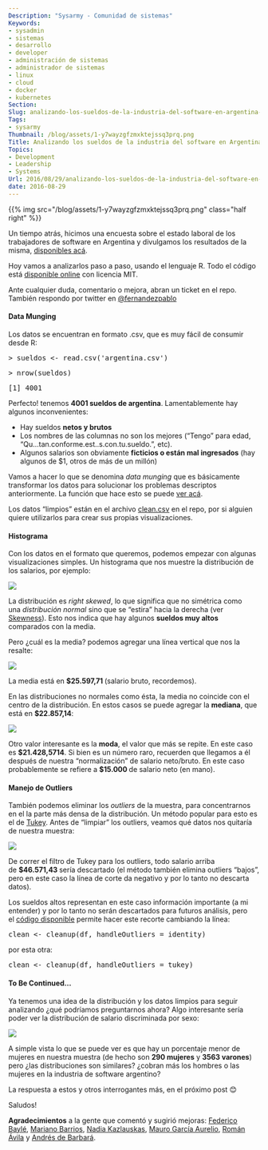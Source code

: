 ```yaml
---
Description: "Sysarmy - Comunidad de sistemas"
Keywords:
- sysadmin 
- sistemas
- desarrollo
- developer
- administración de sistemas
- administrador de sistemas
- linux
- cloud
- docker
- kubernetes
Section: 
Slug: analizando-los-sueldos-de-la-industria-del-software-en-argentina-parte-1
Tags:
- sysarmy
Thumbnail: /blog/assets/1-y7wayzgfzmxktejssq3prq.png
Title: Analizando los sueldos de la industria del software en Argentina (Parte 1)
Topics:
- Development
- Leadership
- Systems
Url: 2016/08/29/analizando-los-sueldos-de-la-industria-del-software-en-argentina-parte-1
date: 2016-08-29
---
```


{{% img src="/blog/assets/1-y7wayzgfzmxktejssq3prq.png" class="half right" %}}
<p class="graf--p">Un tiempo atrás, hicimos una encuesta sobre el estado laboral de los trabajadores de software en Argentina y divulgamos los resultados de la misma, <a class="markup--anchor markup--p-anchor" href="https://drive.google.com/open?id=1axuz2PvpbQp85hpbV9Fk6tXKx0XHvx-Z" target="_blank" rel="noopener">disponibles acá</a>.</p>
<p class="graf--p">Hoy vamos a analizarlos paso a paso, usando el lenguaje R. Todo el código está <a class="markup--anchor markup--p-anchor" href="https://github.com/fernandezpablo85/sysarmy-salaries-data-2016/" target="_blank" rel="noopener">disponible online</a> con licencia MIT.</p>
<p class="graf--p">Ante cualquier duda, comentario o mejora, abran un ticket en el repo. También respondo por twitter en <a class="markup--anchor markup--p-anchor" href="https://twitter.com/fernandezpablo" target="_blank" rel="noopener">@fernandezpablo</a></p>
<h4 class="graf--h4">Data Munging</h4>
<p class="graf--p">Los datos se encuentran en formato .csv, que es muy fácil de consumir desde R:</p>
<pre class="graf--pre">&gt; sueldos &lt;- read.csv('argentina.csv')</pre>
<pre class="graf--pre">&gt; nrow(sueldos)</pre>
<pre class="graf--pre">[1] 4001</pre>
<p class="graf--p">Perfecto! tenemos <strong class="markup--strong markup--p-strong">4001 sueldos de argentina</strong>. Lamentablemente hay algunos inconvenientes:</p>
<ul class="postList">
<li class="graf--li">Hay sueldos <strong class="markup--strong markup--li-strong">netos y brutos</strong></li>
<li class="graf--li">Los nombres de las columnas no son los mejores (“Tengo” para edad, “Qu…tan.conforme.est..s.con.tu.sueldo.”, etc).</li>
<li class="graf--li">Algunos salarios son obviamente <strong class="markup--strong markup--li-strong">ficticios o están mal ingresados</strong> (hay algunos de $1, otros de más de un millón)</li>
</ul>
<p class="graf--p">Vamos a hacer lo que se denomina <em class="markup--em markup--p-em">data munging</em> que es básicamente transformar los datos para solucionar los problemas descriptos anteriormente. La función que hace esto se puede <a class="markup--anchor markup--p-anchor" href="https://github.com/fernandezpablo85/sysarmy-salaries-data-2016/blob/master/sysarmy.r#L9-L51" target="_blank" rel="noopener">ver acá</a>.</p>
<p class="graf--p">Los datos “limpios” están en el archivo <a class="markup--anchor markup--p-anchor" href="https://github.com/fernandezpablo85/sysarmy-salaries-data-2016/blob/master/clean.csv" target="_blank" rel="noopener">clean.csv</a> en el repo, por si alguien quiere utilizarlos para crear sus propias visualizaciones.</p>
<h4 class="graf--h4">Histograma</h4>
<p class="graf--p">Con los datos en el formato que queremos, podemos empezar con algunas visualizaciones simples. Un histograma que nos muestre la distribución de los salarios, por ejemplo:</p>
<p><img src="assets/eba8f-1i7omjwjvzse1pk6oncxmxw.png" /></p>
<p id="c03d" class="graf--p graf-after--figure">La distribución es <em class="markup--em markup--p-em">right skewed</em>, lo que significa que no simétrica como una <em class="markup--em markup--p-em">distribución normal</em> sino que se “estira” hacia la derecha (ver <a class="markup--anchor markup--p-anchor" href="https://en.wikipedia.org/wiki/Skewness" target="_blank" rel="nofollow noopener">Skewness</a>). Esto nos indica que hay algunos <strong class="markup--strong markup--p-strong">sueldos muy altos</strong> comparados con la media.</p>
<p id="c805" class="graf--p graf-after--p">Pero ¿cuál es la media? podemos agregar una línea vertical que nos la resalte:</p>
<p><img src="assets/3ded9-1u9ljitzxi07oo7xqhtgjhw.png" /></p>
<p id="d16d" class="graf--p graf-after--figure">La media está en <strong class="markup--strong markup--p-strong">$25.597,71 </strong>(salario bruto, recordemos).</p>
<p id="6cbf" class="graf--p graf-after--p">En las distribuciones no normales como ésta, la media no coincide con el centro de la distribución. En estos casos se puede agregar la <strong class="markup--strong markup--p-strong">mediana</strong>, que está en <strong class="markup--strong markup--p-strong">$22.857,14</strong>:</p>
<p><img src="assets/c9b13-1y7wayzgfzmxktejssq3prq.png" /></p>
<p id="c45a" class="graf--p graf-after--figure">Otro valor interesante es la <strong class="markup--strong markup--p-strong">moda</strong>, el valor que más se repite. En este caso es <strong class="markup--strong markup--p-strong">$21.428,5714</strong>. Si bien es un número raro, recuerden que llegamos a él después de nuestra “normalización” de salario neto/bruto. En este caso probablemente se refiere a <strong class="markup--strong markup--p-strong">$15.000 </strong>de salario neto (en mano).</p>
<h4 id="3d2b" class="graf--h4 graf-after--p">Manejo de Outliers</h4>
<p id="68ac" class="graf--p graf-after--h4">También podemos eliminar los <em class="markup--em markup--p-em">outliers</em> de la muestra, para concentrarnos en el la parte más densa de la distribución. Un método popular para esto es el de <a class="markup--anchor markup--p-anchor" href="http://datapigtechnologies.com/blog/index.php/highlighting-outliers-in-your-data-with-the-tukey-method/" target="_blank" rel="nofollow noopener">Tukey</a>. Antes de “limpiar” los outliers, veamos qué datos nos quitaría de nuestra muestra:</p>
<p><img src="assets/6484b-1c8rx2gpgzn3jlopnbxtgpg.png" /></p>
<p id="18ef" class="graf--p graf-after--figure">De correr el filtro de Tukey para los outliers, todo salario arriba de <strong class="markup--strong markup--p-strong">$46.571,43 </strong>sería descartado (el método también elimina outliers “bajos”, pero en este caso la línea de corte da negativo y por lo tanto no descarta datos).</p>
<p id="6ede" class="graf--p graf-after--p">Los sueldos altos representan en este caso información importante (a mi entender) y por lo tanto no serán descartados para futuros análisis, pero el <a class="markup--anchor markup--p-anchor" href="https://github.com/fernandezpablo85/sysarmy-salaries-data-2016/blob/master/sysarmy.r" target="_blank" rel="nofollow noopener">código disponible</a> permite hacer este recorte cambiando la línea:</p>
<pre id="238b" class="graf--pre graf-after--p">clean &lt;- cleanup(df, handleOutliers = identity)</pre>
<p id="d8f0" class="graf--p graf-after--pre">por esta otra:</p>
<pre id="a9bd" class="graf--pre graf-after--p">clean &lt;- cleanup(df, handleOutliers = tukey)</pre>
<h4 id="0886" class="graf--h4 graf-after--pre">To Be Continued…</h4>
<p id="baba" class="graf--p graf-after--h4">Ya tenemos una idea de la distribución y los datos limpios para seguir analizando ¿qué podríamos preguntarnos ahora? Algo interesante sería poder ver la distribución de salario discriminada por sexo:</p>
<p class="graf--p graf-after--h4"><img src="assets/f1817-1n0b5rjw1akpfg95wv6lttg.png" /></p>
<p id="2b9b" class="graf--p graf-after--figure">A simple vista lo que se puede ver es que hay un porcentaje menor de mujeres en nuestra muestra (de hecho son <strong class="markup--strong markup--p-strong">290 mujeres</strong> y <strong class="markup--strong markup--p-strong">3563 varones</strong>) pero ¿las distribuciones son similares? ¿cobran más los hombres o las mujeres en la industria de software argentino?</p>
<p id="cc86" class="graf--p graf-after--p">La respuesta a estos y otros interrogantes más, en el próximo post 😊</p>
<p id="9c67" class="graf--p graf-after--p">Saludos!</p>
<p id="4845" class="graf--p graf-after--p graf--last"><strong class="markup--strong markup--p-strong">Agradecimientos</strong> a la gente que comentó y sugirió mejoras: <a class="markup--anchor markup--p-anchor" href="https://twitter.com/FedericoBayle" target="_blank" rel="nofollow noopener">Federico Baylé</a>, <a class="markup--anchor markup--p-anchor" href="http://marianobarrios/" target="_blank" rel="nofollow noopener">Mariano Barrios</a>, <a class="markup--anchor markup--p-anchor" href="https://twitter.com/enekaz" target="_blank" rel="nofollow noopener">Nadia Kazlauskas</a>, <a class="markup--anchor markup--p-anchor" href="https://twitter.com/thecoldsessions" target="_blank" rel="nofollow noopener">Mauro García Aurelio</a>, <a class="markup--anchor markup--p-anchor" href="https://twitter.com/andavip" target="_blank" rel="nofollow noopener">Román Ávila</a> y <a class="markup--anchor markup--p-anchor" href="https://twitter.com/andresdb2" target="_blank" rel="nofollow noopener">Andrés de Barbará</a>.</p>
